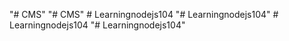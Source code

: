 "# CMS" 
"# CMS" 
#   L e a r n i n g n o d e j s 1 0 4  
 "# Learningnodejs104" 
#   L e a r n i n g n o d e j s 1 0 4  
 "# Learningnodejs104" 
